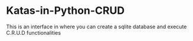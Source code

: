 # Katas-in-Python-CRUD
 This is an interface in where you can create a sqlite database and execute C.R.U.D functionalities
